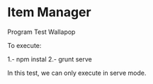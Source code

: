 Item Manager
==========================

Program Test Wallapop

To execute:

1.- npm instal
2.- grunt serve

In this test, we can only execute in serve mode.